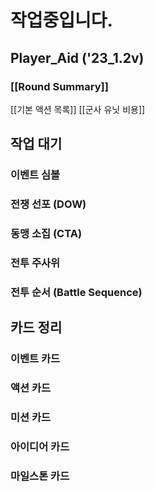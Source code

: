 
# 작업중입니다.

## Player_Aid ('23_1.2v)
### [[Round Summary]]
[[기본 액션 목록]]
[[군사 유닛 비용]]

## **작업 대기**
### 이벤트 심볼
### 전쟁 선포 (DOW)
### 동맹 소집 (CTA)
### 전투 주사위
### 전투 순서 (Battle Sequence)


## 카드 정리
### 이벤트 카드
### 액션 카드
### 미션 카드
### 아이디어 카드
### 마일스톤 카드
